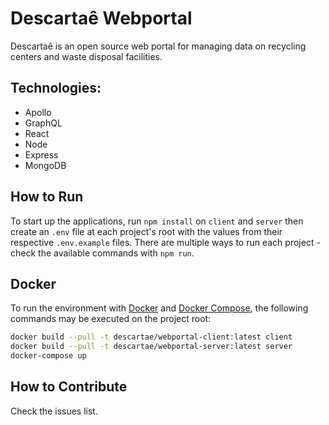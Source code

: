 # Descartaê Webportal
Descartaê is an open source web portal for managing data on recycling centers and waste disposal facilities. 

## Technologies:
- Apollo
- GraphQL
- React
- Node
- Express
- MongoDB

## How to Run
To start up the applications, run `npm install` on `client` and `server` then create an `.env` file at each project's root with the values from their respective `.env.example` files. There are multiple ways to run each project - check the available commands with `npm run`.

## Docker
To run the environment with [Docker](https://docs.docker.com/) and [Docker Compose](https://docs.docker.com/compose/), the following commands may be executed on the project root:

```bash
docker build --pull -t descartae/webportal-client:latest client
docker build --pull -t descartae/webportal-server:latest server
docker-compose up
```
## How to Contribute
Check the issues list.
